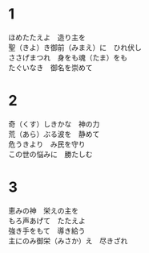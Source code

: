 # 1  
ほめたたえよ　造り主を  
聖（きよ）き御前（みまえ）に　ひれ伏し  
ささげまつれ　身をも魂（たま）をも  
たぐいなき　御名を崇めて  

# 2  
奇（くす）しきかな　神の力  
荒（あら）ぶる波を　静めて  
危うきより　み民を守り  
この世の悩みに　勝たしむ  

# 3  
恵みの神　栄えの主を  
もろ声あげて　たたえよ  
強き手をもて　導き給う  
主にのみ御栄（みさか）え　尽きざれ  
